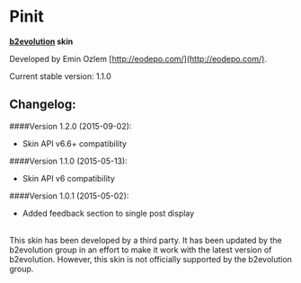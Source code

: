 # Pinit 

**[b2evolution](github.com/b2evolution/b2evolution) skin**

Developed by Emin Ozlem [http://eodepo.com/](http://eodepo.com/).

Current stable version: 1.1.0

## Changelog:

####Version 1.2.0 (2015-09-02):
- Skin API v6.6+ compatibility

####Version 1.1.0 (2015-05-13):
- Skin API v6 compatibility

####Version 1.0.1 (2015-05-02):
- Added feedback section to single post display

<br/>
This skin has been developed by a third party. It has been updated by the b2evolution group in an effort to make it work with the latest version of b2evolution. However, this skin is not officially supported by the b2evolution group.
